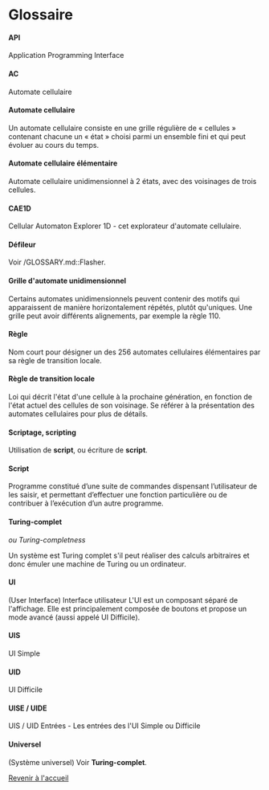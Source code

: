 # Glossaire

#### API

Application Programming Interface

#### AC

Automate cellulaire

#### Automate cellulaire

Un automate cellulaire consiste en une grille régulière de « cellules » contenant chacune un « état » choisi parmi un ensemble fini et qui peut évoluer au cours du temps.

#### Automate cellulaire élémentaire

Automate cellulaire unidimensionnel à 2 états, avec des voisinages de trois cellules.

#### CAE1D

Cellular Automaton Explorer 1D - cet explorateur d'automate cellulaire.

#### Défileur

Voir /GLOSSARY.md::Flasher.

#### Grille d'automate unidimensionnel

Certains automates unidimensionnels peuvent contenir des motifs qui apparaissent de manière horizontalement répétés, plutôt qu'uniques. Une grille peut avoir différents alignements, par exemple la règle 110.

#### Règle

Nom court pour désigner un des 256 automates cellulaires élémentaires par sa règle de transition locale.

#### Règle de transition locale

Loi qui décrit l'état d'une cellule à la prochaine génération, en fonction de l'état actuel des cellules de son voisinage. Se référer à la présentation des automates cellulaires pour plus de détails.

#### Scriptage, scripting

Utilisation de **script**, ou écriture de **script**.

#### Script

Programme constitué d’une suite de commandes dispensant l’utilisateur de les saisir, et permettant d’effectuer une fonction particulière ou de contribuer à l’exécution d’un autre programme.

#### Turing-complet

_ou Turing-completness_

Un système est Turing complet s'il peut réaliser des calculs arbitraires et donc émuler une machine de Turing ou un ordinateur.

#### UI

(User Interface) Interface utilisateur
L'UI est un composant séparé de l'affichage. Elle est principalement composée de boutons et propose un mode avancé (aussi appelé UI Difficile).

#### UIS

UI Simple

#### UID

UI Difficile

#### UISE / UIDE

UIS / UID Entrées - Les entrées des l'UI Simple ou Difficile

#### Universel

(Système universel) Voir **Turing-complet**.

[Revenir à l'accueil](..)
